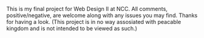 This is my final project for Web Design II at NCC.
All comments, positive/negative, are welcome along with any issues you may find.
Thanks for having a look.
(This project is in no way assosiated with peacable kingdom and is not intended to be viewed as such.)
